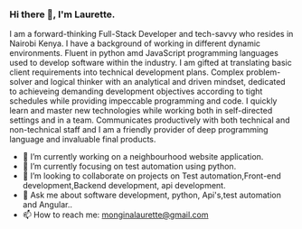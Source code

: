 ### Hi there 👋, I'm Laurette.

I am a forward-thinking Full-Stack Developer and tech-savvy who resides in Nairobi Kenya. I have a background of working in different dynamic environments. Fluent in python amd JavaScript programming languages used to develop software within the industry. I am gifted at translating basic client requirements into technical development plans. Complex problem-solver and logical thinker with an analytical and driven mindset, dedicated to achieveing demanding development objectives according to tight schedules while providing impeccable programming and code. I quickly learn and master new technologies while working both in self-directed settings and in a team.
Communicates productively with both technical and non-technical staff and I am a friendly provider of deep programming language and invaluable final products.




- 🔭 I’m currently working on a neighbourhood website application.
- 🌱 I’m currently focusing on test automation using python.
- 👯 I’m looking to collaborate on projects on Test automation,Front-end development,Backend development, api development.
- 💬 Ask me about software development, python, Api's,test automation and Angular..
- 📫 How to reach me: monginalaurette@gmail.com

